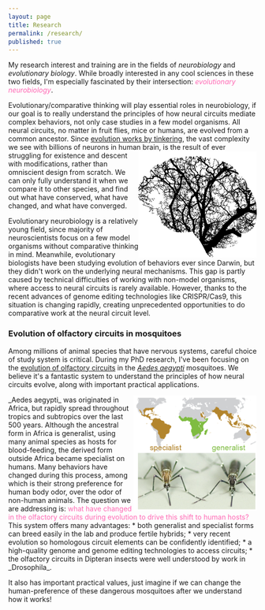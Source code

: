 ```yaml
---
layout: page
title: Research
permalink: /research/
published: true
---
```


My research interest and training are in the fields of _neurobiology_ and _evolutionary biology_.
While broadly interested in any cool sciences in these two fields, I'm especially fascinated by their intersection: <span style="color:HotPink">_evolutionary neurobiology_</span>.      

Evolutionary/comparative thinking will play essential roles in neurobiology, if our goal is to really understand the principles of how neural circuits mediate complex behaviors, not only case studies in a few model organisms. All neural circuits, no matter in fruit flies, mice or humans, are evolved from a common ancestor.
Since [evolution works by tinkering](https://science.sciencemag.org/content/196/4295/1161), the vast complexity we see with billions of neurons in human brain,
<img align="right" src="/images/brain_tree2.png" style="width:240px;height:216px;">
is the result of ever struggling for existence and descent with modifications, rather than omniscient design from scratch. We can only fully understand it when we compare it to other species, and find out what have conserved, what have changed, and what have converged.

Evolutionary neurobiology is a relatively young field, since majority of neuroscientists focus on a few model organisms without comparative thinking in mind. Meanwhile, evolutionary biologists have been studying evolution of behaviors ever since Darwin, but they didn't work on the underlying neural mechanisms. This gap is partly caused by technical difficulties of working with non-model organisms, where access to neural circuits is rarely available. However, thanks to the recent advances of genome editing technologies like CRISPR/Cas9, this situation is changing rapidly, creating unprecedented opportunities to do comparative work at the neural circuit level.     

### Evolution of olfactory circuits in mosquitoes
Among millions of animal species that have nervous systems, careful choice of study system is critical. During my PhD research, I've been focusing on the [evolution of olfactory circuits](https://doi.org/10.1007/s00359-020-01399-6) in the [_Aedes aegypti_](https://en.wikipedia.org/wiki/Aedes_aegypti) mosquitoes. We believe it's a fantastic system to understand the principles of how neural circuits evolve, along with important practical applications.    

<img align="right" src="/images/domestic_forest2.png" style="width:250px;height:234px;">
_Aedes aegypti_ was originated in Africa, but rapidly spread throughout tropics and subtropics over the last 500 years. Although the ancestral form in Africa is generalist, using many animal species as hosts for blood-feeding, the derived form outside Africa became specialist on humans. Many behaviors have changed during this process, among which is their strong preference for human body odor, over the odor of non-human animals. The question we are addressing is:  <span style="color:HotPink">what have changed in the olfactory circuits during evolution to drive this shift to human hosts?</span> This system offers many advantages:
* both generalist and specialist forms can breed easily in the lab and produce fertile hybrids;
* very recent evolution so homologous circuit elements can be confidently identified;
* a high-quality genome and genome editing technologies to access circuits;
* the olfactory circuits in Dipteran insects were well understood by work in _Drosophila_.

It also has important practical values, just imagine if we can change the human-preference of these dangerous mosquitoes after we understand how it works!
